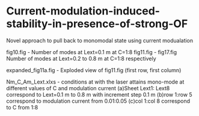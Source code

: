 # Current-modulation-induced-stability-in-presence-of-strong-OF
Novel approach to pull back to monomodal state using current modualation

fig10.fig - Number of modes at Lext=0.1 m at C=1:8
fig11.fig - fig17.fig  Number of modes at Lext=0.2 to 0.8 m at C=1:8 respectively

expanded_fig11a.fig - Exploded view of fig11.fig (first row, first column)

Nm_C_Am_Lext.xlxs - conditions at with the laser attains mono-mode at different values of C and modulation current
  (a)Sheet Lext1: Lext8 correspond to Lext=0.1 m to 0.8 m with increment step 0.1 m
  (b)row 1:row 5 correspond to modulation current from 0.01:0.05 
  (c)col 1:col 8 correspond to C from 1:8


